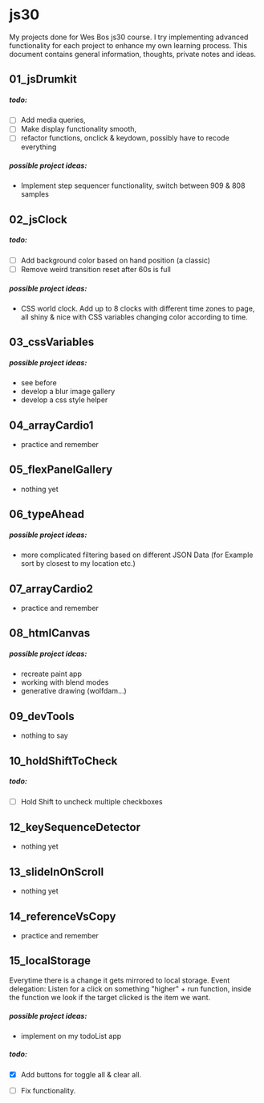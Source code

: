 # js30
My projects done for Wes Bos js30 course. I try implementing advanced functionality for each project to enhance my own learning process. This document contains general information, thoughts, private notes and ideas.
## 01_jsDrumkit
##### todo:
- [ ] Add media queries,
- [ ] Make display functionality smooth,
- [ ] refactor functions, onclick & keydown, possibly have to recode everything
##### possible project ideas:
- Implement step sequencer functionality, switch between 909 & 808 samples
## 02_jsClock
##### todo:
- [ ] Add background color based on hand position (a classic)
- [ ] Remove weird transition reset after 60s is full
##### possible project ideas:
- CSS world clock. Add up to 8 clocks with different time zones to page, all shiny & nice with CSS variables changing color according to time.
## 03_cssVariables
##### possible project ideas:
* see before
* develop a blur image gallery
* develop a css style helper
## 04_arrayCardio1
- practice and remember
## 05_flexPanelGallery
- nothing yet
## 06_typeAhead
##### possible project ideas:
- more complicated filtering based on different JSON Data (for Example sort by closest to my location etc.)
## 07_arrayCardio2
- practice and remember
## 08_htmlCanvas
##### possible project ideas:
- recreate paint app
- working with blend modes
- generative drawing (wolfdam...)
## 09_devTools
- nothing to say
## 10_holdShiftToCheck
##### todo:
- [ ] Hold Shift to uncheck multiple checkboxes
## 12_keySequenceDetector
- nothing yet
## 13_slideInOnScroll
- nothing yet
## 14_referenceVsCopy
- practice and remember
## 15_localStorage
Everytime there is a change it gets mirrored to local storage.
Event delegation: Listen for a click on something "higher" + run function, inside the function we look if the target clicked is the item we want.
##### possible project ideas:
- implement on my todoList app
##### todo:
- [x] Add buttons for toggle all & clear all.
- [ ] Fix functionality.


